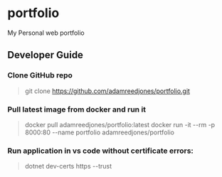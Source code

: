 # portfolio
My Personal web portfolio

## Developer Guide

### Clone GitHub repo
> git clone https://github.com/adamreedjones/portfolio.git

### Pull latest image from docker and run it
> docker pull adamreedjones/portfolio:latest
> docker run -it --rm -p 8000:80 --name portfolio adamreedjones/portfolio

### Run application in vs code without certificate errors:
> dotnet dev-certs https --trust